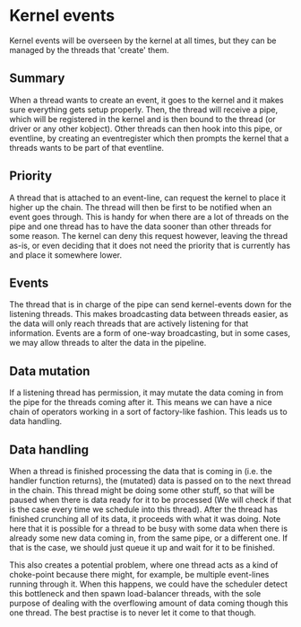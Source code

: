 # Kernel events

Kernel events will be overseen by the kernel at all times, but they can be managed by the threads that 'create' them.

## Summary

When a thread wants to create an event, it goes to the kernel and it makes sure everything gets setup properly. Then,
the thread will receive a pipe, which will be registered in the kernel and is then bound to the thread (or driver or 
any other kobject). Other threads can then hook into this pipe, or eventline, by creating an eventregister which then
prompts the kernel that a threads wants to be part of that eventline. 

## Priority

A thread that is attached to an event-line, can request the kernel to place it higher up the chain. The thread will then
be first to be notified when an event goes through. This is handy for when there are a lot of threads on the pipe and one
thread has to have the data sooner than other threads for some reason. The kernel can deny this request however, leaving 
the thread as-is, or even deciding that it does not need the priority that is currently has and place it somewhere lower.

## Events

The thread that is in charge of the pipe can send kernel-events down for the listening threads. This makes broadcasting 
data between threads easier, as the data will only reach threads that are actively listening for that information. Events
are a form of one-way broadcasting, but in some cases, we may allow threads to alter the data in the pipeline.

## Data mutation

If a listening thread has permission, it may mutate the data coming in from the pipe for the threads coming after it. 
This means we can have a nice chain of operators working in a sort of factory-like fashion. This leads us to data handling.

## Data handling

When a thread is finished processing the data that is coming in (i.e. the handler function returns), the (mutated) data 
is passed on to the next thread in the chain. This thread might be doing some other stuff, so that will be paused when
there is data ready for it to be processed (We will check if that is the case every time we schedule into this thread).
After the thread has finished crunching all of its data, it proceeds with what it was doing. Note here that it is possible
for a thread to be busy with some data when there is already some new data coming in, from the same pipe, or a different one.
If that is the case, we should just queue it up and wait for it to be finished.

This also creates a potential problem, where one thread acts as a kind of choke-point because there might, for example,
be multiple event-lines running through it. When this happens, we could have the scheduler detect this bottleneck and then 
spawn load-balancer threads, with the sole purpose of dealing with the overflowing amount of data coming though this one thread. 
The best practise is to never let it come to that though.

